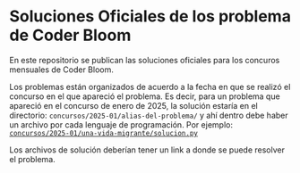 # Soluciones Oficiales de los problema de Coder Bloom

En este repositorio se publican las soluciones oficiales para los concuros mensuales de Coder Bloom.

Los problemas están organizados de acuerdo a la fecha en que se realizó el concurso en el que apareció el problema. Es decir, para un problema que apareció en el concurso de enero de 2025, la solución estaría en el directorio:
`concursos/2025-01/alias-del-problema/` y ahí dentro debe haber un archivo por cada lenguaje de programación. Por ejemplo:
[`concursos/2025-01/una-vida-migrante/solucion.py`](concursos/2025-01/una-vida-migrante/solucion.py)

Los archivos de solución deberían tener un link a donde se puede resolver el problema.
